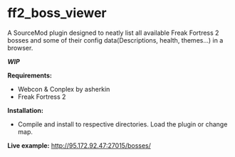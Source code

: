 # ff2_boss_viewer
A SourceMod plugin designed to neatly list all available Freak Fortress 2 bosses and some of their config data(Descriptions, health, themes...)
in a browser.

***WIP***

**Requirements:**
- Webcon & Conplex by asherkin
- Freak Fortress 2

**Installation:**
- Compile and install to respective directories. Load the plugin or change map.

**Live example:**
http://95.172.92.47:27015/bosses/
